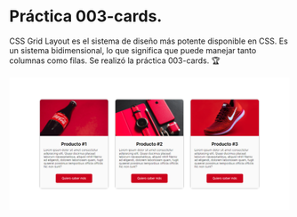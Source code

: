 # Práctica 003-cards.
CSS Grid Layout es el sistema de diseño más potente disponible en CSS. Es un sistema bidimensional, lo que significa que puede manejar tanto columnas como filas. Se realizó la práctica 003-cards.  🏆 <br><br>
<img src="img/pweb.png" alt="Práctica 003-card |Front-end developer| tecnologías utilizadas HTML, Css y CSS Grid.">
